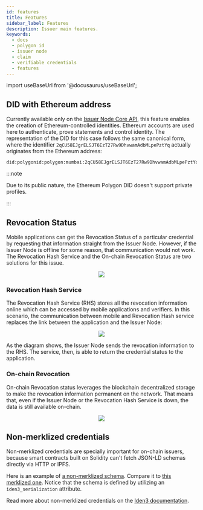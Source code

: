 ```yaml
---
id: features
title: Features
sidebar_label: Features
description: Issuer main features.
keywords:
  - docs
  - polygon id
  - issuer node
  - claim
  - verifiable credentials
  - features
---
```


import useBaseUrl from '@docusaurus/useBaseUrl';

## DID with Ethereum address

Currently available only on the [Issuer Node Core API](/docs/issuer/issuer-core.md), this feature enables the creation of Ethereum-controlled identities. Ethereum accounts are used here to authenticate, prove statements and control identity.
The representation of the DID for this case follows the same canonical form, where the identifier `2qCU58EJgrELSJT6EzT27Rw9DhvwamAdbMLpePztYq` actually originates from the Ethereum address:

```
did:polygonid:polygon:mumbai:2qCU58EJgrELSJT6EzT27Rw9DhvwamAdbMLpePztYq
```

:::note

Due to its public nature, the Ethereum Polygon DID doesn't support private profiles.

:::

## Revocation Status

Mobile applications can get the Revocation Status of a particular credential by requesting that information straight from the Issuer Node. However, if the Issuer Node is offline for some reason, that communication would not work. The Revocation Hash Service and the On-chain Revocation Status are two solutions for this issue.

<div align="center">
<img src= {useBaseUrl("img/without-rhs.png")} align="center" />
</div>

### Revocation Hash Service

The Revocation Hash Service (RHS) stores all the revocation information online which can be accessed by mobile applications and verifiers. In this scenario, the communication between mobile and Revocation Hash service replaces the link between the application and the Issuer Node:

<div align="center">
<img src= {useBaseUrl("img/rhs.png")} align="center" />
</div>

As the diagram shows, the Issuer Node sends the revocation information to the RHS. The service, then, is able to return the credential status to the application.

### On-chain Revocation

On-chain Revocation status leverages the blockchain decentralized storage to make the revocation information permanent on the network. That means that, even if the Issuer Node or the Revocation Hash Service is down, the data is still available on-chain.

<div align="center">
<img src= {useBaseUrl("img/blockchain.png")} align="center" />
</div>

## Non-merklized credentials

Non-merklized credentials are specially important for on-chain issuers, because smart contracts built on Solidity can't fetch JSON-LD schemas directly via HTTP or IPFS.

Here is an example of [a non-merklized schema](https://github.com/iden3/claim-schema-vocab/blob/main/schemas/json-ld/player-nonmerklized.jsonld). Compare it to [this merklized one](https://github.com/iden3/claim-schema-vocab/blob/main/schemas/json-ld/kyc-v4.jsonld). Notice that the schema is defined by utilizing an `iden3_serialization` attribute.

Read more about non-merklized credentials on the [Iden3 documentation](https://docs.iden3.io/protocol/non-merklized/).
